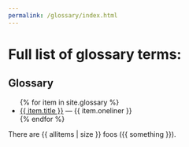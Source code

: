 ```yaml
---
permalink: /glossary/index.html
---
```


# Full list of glossary terms:

## Glossary

<ul>
{% for item in site.glossary %}
   <li><a href="{{ item.url }}">{{ item.title }}</a> — {{ item.oneliner }}</li>
{% endfor %}
</ul>

<!--

{% assign someting = "something" %}

{% assign allitems = [] %}
{% for item in site.glossary %}
  {% assign allitems = allitems | push: "foo" %}
{% endfor %}


-->

There are {{ allitems | size }} foos ({{ something }}).
